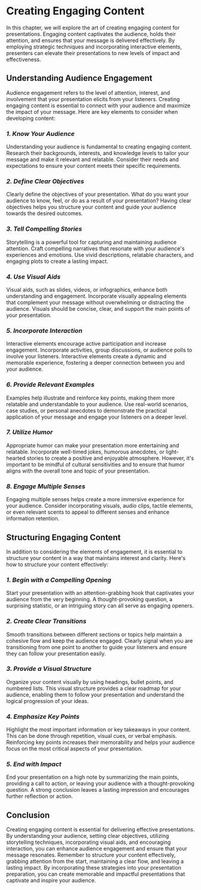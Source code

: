 Creating Engaging Content
==================================

In this chapter, we will explore the art of creating engaging content for presentations. Engaging content captivates the audience, holds their attention, and ensures that your message is delivered effectively. By employing strategic techniques and incorporating interactive elements, presenters can elevate their presentations to new levels of impact and effectiveness.

**Understanding Audience Engagement**
-------------------------------------

Audience engagement refers to the level of attention, interest, and involvement that your presentation elicits from your listeners. Creating engaging content is essential to connect with your audience and maximize the impact of your message. Here are key elements to consider when developing content:

### *1. Know Your Audience*

Understanding your audience is fundamental to creating engaging content. Research their backgrounds, interests, and knowledge levels to tailor your message and make it relevant and relatable. Consider their needs and expectations to ensure your content meets their specific requirements.

### *2. Define Clear Objectives*

Clearly define the objectives of your presentation. What do you want your audience to know, feel, or do as a result of your presentation? Having clear objectives helps you structure your content and guide your audience towards the desired outcomes.

### *3. Tell Compelling Stories*

Storytelling is a powerful tool for capturing and maintaining audience attention. Craft compelling narratives that resonate with your audience's experiences and emotions. Use vivid descriptions, relatable characters, and engaging plots to create a lasting impact.

### *4. Use Visual Aids*

Visual aids, such as slides, videos, or infographics, enhance both understanding and engagement. Incorporate visually appealing elements that complement your message without overwhelming or distracting the audience. Visuals should be concise, clear, and support the main points of your presentation.

### *5. Incorporate Interaction*

Interactive elements encourage active participation and increase engagement. Incorporate activities, group discussions, or audience polls to involve your listeners. Interactive elements create a dynamic and memorable experience, fostering a deeper connection between you and your audience.

### *6. Provide Relevant Examples*

Examples help illustrate and reinforce key points, making them more relatable and understandable to your audience. Use real-world scenarios, case studies, or personal anecdotes to demonstrate the practical application of your message and engage your listeners on a deeper level.

### *7. Utilize Humor*

Appropriate humor can make your presentation more entertaining and relatable. Incorporate well-timed jokes, humorous anecdotes, or light-hearted stories to create a positive and enjoyable atmosphere. However, it's important to be mindful of cultural sensitivities and to ensure that humor aligns with the overall tone and topic of your presentation.

### *8. Engage Multiple Senses*

Engaging multiple senses helps create a more immersive experience for your audience. Consider incorporating visuals, audio clips, tactile elements, or even relevant scents to appeal to different senses and enhance information retention.

**Structuring Engaging Content**
--------------------------------

In addition to considering the elements of engagement, it is essential to structure your content in a way that maintains interest and clarity. Here's how to structure your content effectively:

### *1. Begin with a Compelling Opening*

Start your presentation with an attention-grabbing hook that captivates your audience from the very beginning. A thought-provoking question, a surprising statistic, or an intriguing story can all serve as engaging openers.

### *2. Create Clear Transitions*

Smooth transitions between different sections or topics help maintain a cohesive flow and keep the audience engaged. Clearly signal when you are transitioning from one point to another to guide your listeners and ensure they can follow your presentation easily.

### *3. Provide a Visual Structure*

Organize your content visually by using headings, bullet points, and numbered lists. This visual structure provides a clear roadmap for your audience, enabling them to follow your presentation and understand the logical progression of your ideas.

### *4. Emphasize Key Points*

Highlight the most important information or key takeaways in your content. This can be done through repetition, visual cues, or verbal emphasis. Reinforcing key points increases their memorability and helps your audience focus on the most critical aspects of your presentation.

### *5. End with Impact*

End your presentation on a high note by summarizing the main points, providing a call to action, or leaving your audience with a thought-provoking question. A strong conclusion leaves a lasting impression and encourages further reflection or action.

**Conclusion**
--------------

Creating engaging content is essential for delivering effective presentations. By understanding your audience, setting clear objectives, utilizing storytelling techniques, incorporating visual aids, and encouraging interaction, you can enhance audience engagement and ensure that your message resonates. Remember to structure your content effectively, grabbing attention from the start, maintaining a clear flow, and leaving a lasting impact. By incorporating these strategies into your presentation preparation, you can create memorable and impactful presentations that captivate and inspire your audience.
